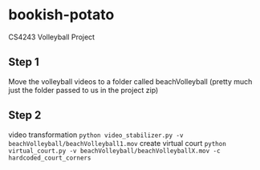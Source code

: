 # bookish-potato
CS4243 Volleyball Project

## Step 1
Move the volleyball videos to a folder called beachVolleyball (pretty much just the folder passed to us in the project zip)

## Step 2
video transformation
`python video_stabilizer.py -v beachVolleyball/beachVolleyball1.mov`
create virtual court
`python virtual_court.py -v beachVolleyball/beachVolleyballX.mov -c hardcoded_court_corners`
